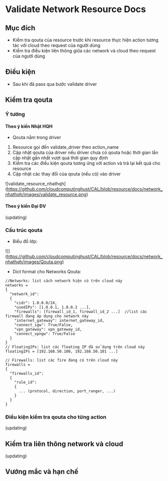 # Validate Network Resource Docs

## Mục đích
- Kiểm tra qouta của resource trước khi resource thực hiện action tương tác với cloud theo request của người dùng
- Kiểm tra điều kiện liên thông giữa các network và cloud theo request của người dùng

## Điều kiện
- Sau khi đã pass qua bước validate driver

## Kiểm tra qouta
### Ý tưởng
#### Theo ý kiến Nhật HQH
- Qouta nằm trong driver

1. Resource gọi đến validate_driver theo action_name
2. Cập nhật qouta của driver nếu driver chưa có qouta hoặc thời gian lần cập nhật gần nhất vượt quá thời gian quy định
3. Kiểm tra các điều kiện qouta tương ứng với action và trả lại kết quả cho resource
4. Cập nhật các thay đổi của qouta (nếu có) vào driver

![validate_resource_nhathqh] (https://github.com/cloudcomputinghust/CAL/blob/resource/docs/network_nhathqh/images/validate_resource.png)

#### Theo ý kiến Đại ĐV
(updating)

### Cấu trúc qouta
- Biểu đồ lớp:

![] (https://github.com/cloudcomputinghust/CAL/blob/resource/docs/network_nhathqh/images/Qouta.png)

- Dict format cho Networks Qouta:

```
//Networks: list cách network hiện có trên cloud này
networks = 
{
  "network_id":
  {
    "cidr": 1.0.0.0/24,
    "usedIPs": [1.0.0.1, 1.0.0.2 ...],
    "firewalls": [firewall_id_1, firewall_id_2 ...]  //list các firewall đang áp dụng cho network này
    "internet_gateway": internet_gateway_id,
    "connect_igw": True/False,
    "vpn_gateway": vpn_gateway_id,
    "connect_vpngw": True/False
  }
}
// FloatingIPs: list các floating IP đã sử dụng trên cloud này 
floatingIPs = [192.168.50.100, 192.168.50.101 ...]

// Firewalls: list các fire đang có trên cloud này
firewalls =
{
  "firewalls_id":
  {
    "rule_id":
    {
      ... (protocol, direction, port_ranger, ...)
    }
  }
}
```

### Điều kiện kiểm tra qouta cho từng action
(updating)

## Kiểm tra liên thông network và cloud
(updating)

## Vướng mắc và hạn chế
